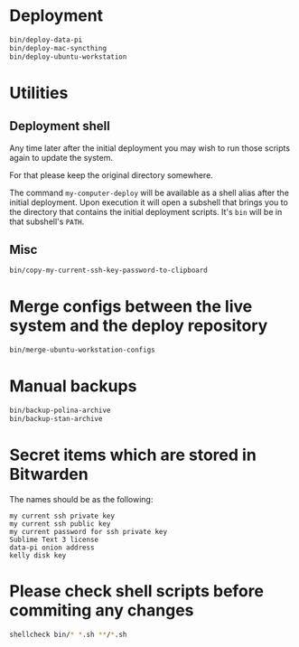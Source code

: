 # Deployment
```sh
bin/deploy-data-pi
bin/deploy-mac-syncthing
bin/deploy-ubuntu-workstation
```

# Utilities
## Deployment shell

Any time later after the initial deployment you may wish to run those scripts again to update the system.

For that please keep the original directory somewhere.

The command ``my-computer-deploy`` will be available as a shell alias after the initial deployment. Upon execution it will open a subshell that brings you to the directory that contains the initial deployment scripts. It's ``bin`` will be in that subshell's ``PATH``.

## Misc
```sh
bin/copy-my-current-ssh-key-password-to-clipboard
```

# Merge configs between the live system and the deploy repository
```sh
bin/merge-ubuntu-workstation-configs
```

# Manual backups
```sh
bin/backup-polina-archive
bin/backup-stan-archive
```

# Secret items which are stored in Bitwarden

The names should be as the following:

``my current ssh private key``  
``my current ssh public key``  
``my current password for ssh private key``  
``Sublime Text 3 license``  
``data-pi onion address``  
``kelly disk key``  

# Please check shell scripts before commiting any changes
```sh
shellcheck bin/* *.sh **/*.sh
```
